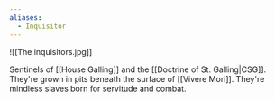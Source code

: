```yaml
---
aliases:
  - Inquisitor
---
```

![[The inquisitors.jpg]]

Sentinels of [[House Galling]] and the [[Doctrine of St. Galling|CSG]]. They're grown in pits beneath the surface of [[Vivere Mori]]. They're mindless slaves born for servitude and combat. 